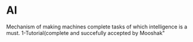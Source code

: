 # AI
Mechanism of making machines complete tasks of which intelligence is a must.
1-Tutorial(complete and succefully accepted by Mooshak"
